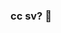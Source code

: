 ### cc sv?  👋

<!--
**inesdubt/inesdubt** is a ✨ _special_ ✨ repository because its `README.md` (this file) appears on your GitHub profile.

Here are some ideas to get you started:

- 🔭 I’m currently working on 345678 fucking projets 
- 🌱 I’m currently learning how to hacker la nasa 
- 👯 I’m looking to collaborate on un projet java 20/20
- 🤔 I’m looking for help with nada
- 💬 Ask me about ...
- 📫 How to reach me: ...
- 😄 Pronouns: ...
- ⚡ Fun fact: ... lol 
-->
